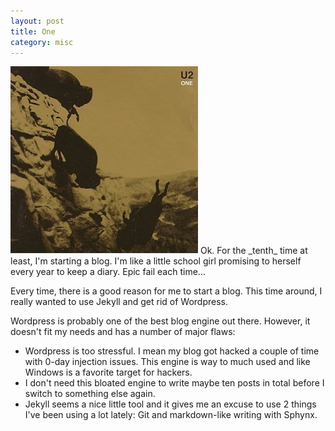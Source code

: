 ```yaml
---
layout: post
title: One
category: misc
---
```


<img src="/img/misc/2011-08-24-one/u2_one.jpg" class="post-img float-right"/>
Ok. For the _tenth_ time at least, I'm starting a blog. I'm like a little school girl promising to herself every year to keep a diary. Epic fail each time...

Every time, there is a good reason for me to start a blog. This time around, I really wanted to use Jekyll and get rid of Wordpress.

Wordpress is probably one of the best blog engine out there. However, it doesn't fit my needs and has a number of major flaws:

* Wordpress is too stressful. I mean my blog got hacked a couple of time with 0-day injection issues. This engine is way to much used and like Windows is a favorite target for hackers.
* I don't need this bloated engine to write maybe ten posts in total before I switch to something else again. 
* Jekyll seems a nice little tool and it gives me an excuse to use 2 things I've been using a lot lately: Git and markdown-like writing with Sphynx.